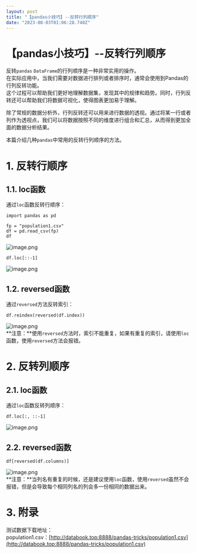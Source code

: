 ```yaml
---
layout: post
title: "【pandas小技巧】--反转行列顺序"
date: "2023-08-03T01:06:28.740Z"
---
```

【pandas小技巧】--反转行列顺序
===================

反转`pandas` `DataFrame`的行列顺序是一种非常实用的操作。  
在实际应用中，当我们需要对数据进行排列或者排序时，通常会使用到Pandas的行列反转功能。  
这个过程可以帮助我们更好地理解数据集，发现其中的规律和趋势。同时，行列反转还可以帮助我们将数据可视化，使得图表更加易于理解。

除了常规的数据分析外，行列反转还可以用来进行数据的透视。通过将某一行或者列作为透视点，我们可以将数据按照不同的维度进行组合和汇总，从而得到更加全面的数据分析结果。

本篇介绍几种`pandas`中常用的反转行列顺序的方法。

1\. 反转行顺序
=========

1.1. loc函数
----------

通过`loc`函数反转行顺序：

    import pandas as pd
    
    fp = "population1.csv"
    df = pd.read_csv(fp)
    df
    

![image.png](https://cdn.nlark.com/yuque/0/2023/png/2235414/1683776395938-6bb464f5-d121-4459-8909-b639922053fc.png#averageHue=%23e5e5e5&clientId=ue9186d80-f86c-4&from=paste&height=190&id=u18dc3992&originHeight=190&originWidth=338&originalType=binary&ratio=1&rotation=0&showTitle=false&size=13461&status=done&style=stroke&taskId=u41b1f791-5708-41ec-b177-8577b3d0e8d&title=&width=338)

    df.loc[::-1]
    

![image.png](https://cdn.nlark.com/yuque/0/2023/png/2235414/1683776839637-d0673940-c907-46ca-b17a-a95de6027c1f.png#averageHue=%23e8e5e5&clientId=ue9186d80-f86c-4&from=paste&height=220&id=u3c588d39&originHeight=220&originWidth=802&originalType=binary&ratio=1&rotation=0&showTitle=false&size=84706&status=done&style=stroke&taskId=ucf290318-c75b-45b8-a731-67cd5c8de28&title=&width=802)

1.2. reversed函数
---------------

通过`reversed`方法反转索引：

    df.reindex(reversed(df.index))
    

![image.png](https://cdn.nlark.com/yuque/0/2023/png/2235414/1683776839637-d0673940-c907-46ca-b17a-a95de6027c1f.png#averageHue=%23e8e5e5&clientId=ue9186d80-f86c-4&from=paste&height=220&id=FwSch&originHeight=220&originWidth=802&originalType=binary&ratio=1&rotation=0&showTitle=false&size=84706&status=done&style=stroke&taskId=ucf290318-c75b-45b8-a731-67cd5c8de28&title=&width=802)  
**注意：**使用`reversed`方法时，索引不能重复，如果有重复的索引，请使用`loc`函数，使用`reversed`方法会报错。

2\. 反转列顺序
=========

2.1. loc函数
----------

通过`loc`函数反转列顺序：

    df.loc[:, ::-1]
    

![image.png](https://cdn.nlark.com/yuque/0/2023/png/2235414/1683776879295-e9232bea-019a-45c1-89ec-50b4436ad0d3.png#averageHue=%23e9e3e3&clientId=ue9186d80-f86c-4&from=paste&height=229&id=u4befb45c&originHeight=229&originWidth=805&originalType=binary&ratio=1&rotation=0&showTitle=false&size=84611&status=done&style=stroke&taskId=ub2cf7f1a-cd28-4ff3-95b4-d9e36235856&title=&width=805)

2.2. reversed函数
---------------

    df[reversed(df.columns)]
    

![image.png](https://cdn.nlark.com/yuque/0/2023/png/2235414/1683776879295-e9232bea-019a-45c1-89ec-50b4436ad0d3.png#averageHue=%23e9e3e3&clientId=ue9186d80-f86c-4&from=paste&height=229&id=slQ32&originHeight=229&originWidth=805&originalType=binary&ratio=1&rotation=0&showTitle=false&size=84611&status=done&style=stroke&taskId=ub2cf7f1a-cd28-4ff3-95b4-d9e36235856&title=&width=805)  
**注意：**当列名有重复的时候，还是建议使用`loc`函数，使用`reversed`虽然不会报错，但是会导致每个相同列名的列会多一份相同的数据出来。

3\. 附录
======

测试数据下载地址：  
population1.csv：[http://databook.top:8888/pandas-tricks/population1.csv](http://databook.top:8888/pandas-tricks/population1.csv)